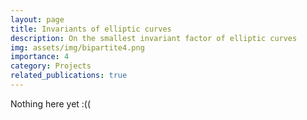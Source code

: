 ```yaml
---
layout: page
title: Invariants of elliptic curves
description: On the smallest invariant factor of elliptic curves
img: assets/img/bipartite4.png
importance: 4
category: Projects
related_publications: true
---
```


Nothing here yet :((
